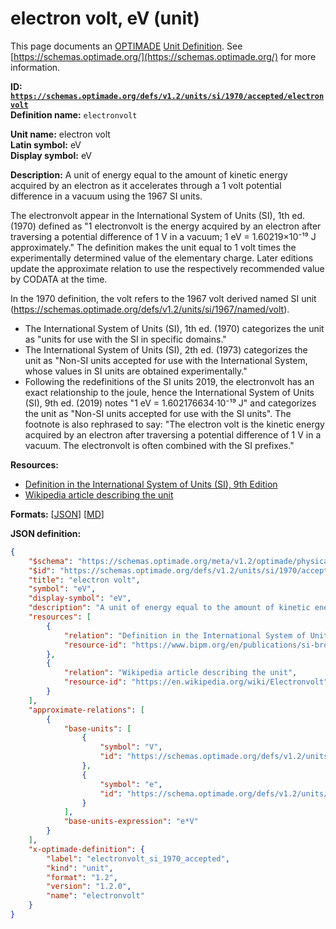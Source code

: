# electron volt, eV (unit)

This page documents an [OPTIMADE](https://www.optimade.org/) [Unit Definition](https://schemas.optimade.org/#definitions). See [https://schemas.optimade.org/](https://schemas.optimade.org/) for more information.

**ID: [`https://schemas.optimade.org/defs/v1.2/units/si/1970/accepted/electronvolt`](https://schemas.optimade.org/defs/v1.2/units/si/1970/accepted/electronvolt.md)**  
**Definition name:** `electronvolt`

**Unit name:** electron volt  
**Latin symbol:** eV  
**Display symbol:** eV  
  
**Description:** A unit of energy equal to the amount of kinetic energy acquired by an electron as it accelerates through a 1 volt potential difference in a vacuum using the 1967 SI units.

The electronvolt appear in the International System of Units (SI), 1th ed. (1970) defined as "1 electronvolt is the energy acquired by an electron after traversing a potential difference of 1 V in a vacuum; 1 eV = 1.60219×10⁻¹⁹ J approximately."
The definition makes the unit equal to 1 volt times the experimentally determined value of the elementary charge.
Later editions update the approximate relation to use the respectively recommended value by CODATA at the time.

In the 1970 definition, the volt refers to the 1967 volt derived named SI unit (https://schemas.optimade.org/defs/v1.2/units/si/1967/named/volt).

- The International System of Units (SI), 1th ed. (1970) categorizes the unit as "units for use with the SI in specific domains."
- The International System of Units (SI), 2th ed. (1973) categorizes the unit as "Non-SI units accepted for use with the International System, whose values in SI units are obtained experimentally."
- Following the redefinitions of the SI units 2019, the electronvolt has an exact relationship to the joule, hence the International System of Units (SI), 9th ed. (2019) notes "1 eV = 1.602176634·10⁻¹⁹ J" and categorizes the unit as "Non-SI units accepted for use with the SI units".
  The footnote is also rephrased to say: "The electron volt is the kinetic energy acquired by an electron after traversing a potential difference of 1 V in a vacuum. The electronvolt is often combined with the SI prefixes."

**Resources:**

- [Definition in the International System of Units (SI), 9th Edition](https://www.bipm.org/en/publications/si-brochure)
- [Wikipedia article describing the unit](https://en.wikipedia.org/wiki/Electronvolt)


**Formats:** [[JSON](electronvolt.json)] [[MD](electronvolt.md)]

**JSON definition:**

``` json
{
    "$schema": "https://schemas.optimade.org/meta/v1.2/optimade/physical_unit_definition.md",
    "$id": "https://schemas.optimade.org/defs/v1.2/units/si/1970/accepted/electronvolt",
    "title": "electron volt",
    "symbol": "eV",
    "display-symbol": "eV",
    "description": "A unit of energy equal to the amount of kinetic energy acquired by an electron as it accelerates through a 1 volt potential difference in a vacuum using the 1967 SI units.\n\nThe electronvolt appear in the International System of Units (SI), 1th ed. (1970) defined as \"1 electronvolt is the energy acquired by an electron after traversing a potential difference of 1 V in a vacuum; 1 eV = 1.60219\u00d710\u207b\u00b9\u2079 J approximately.\"\nThe definition makes the unit equal to 1 volt times the experimentally determined value of the elementary charge.\nLater editions update the approximate relation to use the respectively recommended value by CODATA at the time.\n\nIn the 1970 definition, the volt refers to the 1967 volt derived named SI unit (https://schemas.optimade.org/defs/v1.2/units/si/1967/named/volt).\n\n- The International System of Units (SI), 1th ed. (1970) categorizes the unit as \"units for use with the SI in specific domains.\"\n- The International System of Units (SI), 2th ed. (1973) categorizes the unit as \"Non-SI units accepted for use with the International System, whose values in SI units are obtained experimentally.\"\n- Following the redefinitions of the SI units 2019, the electronvolt has an exact relationship to the joule, hence the International System of Units (SI), 9th ed. (2019) notes \"1 eV = 1.602176634\u00b710\u207b\u00b9\u2079 J\" and categorizes the unit as \"Non-SI units accepted for use with the SI units\".\n  The footnote is also rephrased to say: \"The electron volt is the kinetic energy acquired by an electron after traversing a potential difference of 1 V in a vacuum. The electronvolt is often combined with the SI prefixes.\"",
    "resources": [
        {
            "relation": "Definition in the International System of Units (SI), 9th Edition",
            "resource-id": "https://www.bipm.org/en/publications/si-brochure"
        },
        {
            "relation": "Wikipedia article describing the unit",
            "resource-id": "https://en.wikipedia.org/wiki/Electronvolt"
        }
    ],
    "approximate-relations": [
        {
            "base-units": [
                {
                    "symbol": "V",
                    "id": "https://schemas.optimade.org/defs/v1.2/units/si/1967/named/volt"
                },
                {
                    "symbol": "e",
                    "id": "https://schema.optimade.org/defs/v1.2/units/codata/2018/electromagnetic/elementarycharge"
                }
            ],
            "base-units-expression": "e*V"
        }
    ],
    "x-optimade-definition": {
        "label": "electronvolt_si_1970_accepted",
        "kind": "unit",
        "format": "1.2",
        "version": "1.2.0",
        "name": "electronvolt"
    }
}
```